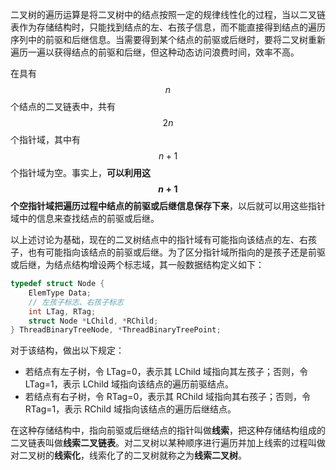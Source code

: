 二叉树的遍历运算是将二叉树中的结点按照一定的规律线性化的过程，当以二叉链表作为存储结构时，只能找到结点的左、右孩子信息，而不能直接得到结点的遍历序列中的前驱和后继信息。当需要得到某个结点的前驱或后继时，要将二叉树重新遍历一遍以获得结点的前驱和后继，但这种动态访问浪费时间，效率不高。

在具有 $$n$$ 个结点的二叉链表中，共有 $$2n$$ 个指针域，其中有 $$n+1$$ 个指针域为空。事实上，**可以利用这 $$n+1$$ 个空指针域把遍历过程中结点的前驱或后继信息保存下来**，以后就可以用这些指针域中的信息来查找结点的前驱或后继。

以上述讨论为基础，现在的二叉树结点中的指针域有可能指向该结点的左、右孩子，也有可能指向该结点的前驱或后继。为了区分指针域所指向的是孩子还是前驱或后继，为结点结构增设两个标志域，其一般数据结构定义如下：

```c
typedef struct Node {
    ElemType Data;
    // 左孩子标志、右孩子标志
    int LTag, RTag;
    struct Node *LChild, *RChild;
} ThreadBinaryTreeNode, *ThreadBinaryTreePoint;
```

对于该结构，做出以下规定：

- 若结点有左子树，令 LTag=0，表示其 LChild 域指向其左孩子；否则，令 LTag=1，表示 LChild 域指向该结点的遍历前驱结点。
- 若结点有右子树，令 RTag=0，表示其 RChild 域指向其右孩子；否则，令 RTag=1，表示 RChild 域指向该结点的遍历后继结点。

在这种存储结构中，指向前驱或后继结点的指针叫做**线索**，把这种存储结构组成的二叉链表叫做**线索二叉链表**。对二叉树以某种顺序进行遍历并加上线索的过程叫做对二叉树的**线索化**，线索化了的二叉树就称之为**线索二叉树**。